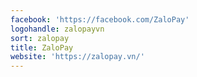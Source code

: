 ```yaml
---
facebook: 'https://facebook.com/ZaloPay'
logohandle: zalopayvn
sort: zalopay
title: ZaloPay
website: 'https://zalopay.vn/'
---
```

